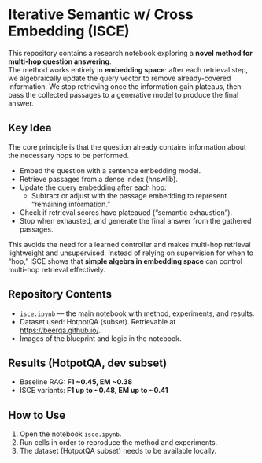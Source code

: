 # Iterative Semantic w/ Cross Embedding (ISCE)

This repository contains a research notebook exploring a **novel method for multi-hop question answering**.  
The method works entirely in **embedding space**: after each retrieval step, we algebraically update the query vector to remove already-covered information. We stop retrieving once the information gain plateaus, then pass the collected passages to a generative model to produce the final answer.

## Key Idea

The core principle is that the question already contains information about the necessary hops to be performed.

- Embed the question with a sentence embedding model.  
- Retrieve passages from a dense index (hnswlib).
- Update the query embedding after each hop:  
  - Subtract or adjust with the passage embedding to represent “remaining information.”  
- Check if retrieval scores have plateaued (“semantic exhaustion”).  
- Stop when exhausted, and generate the final answer from the gathered passages.

This avoids the need for a learned controller and makes multi-hop retrieval lightweight and unsupervised. Instead of relying on supervision for when to “hop,” ISCE shows that **simple algebra in embedding space** can control multi-hop retrieval effectively.

## Repository Contents

- `isce.ipynb` — the main notebook with method, experiments, and results.  
- Dataset used: HotpotQA (subset). Retrievable at <https://beerqa.github.io/>.
- Images of the blueprint and logic in the notebook.

## Results (HotpotQA, dev subset)

- Baseline RAG: **F1 ~0.45, EM ~0.38**  
- ISCE variants: **F1 up to ~0.48, EM up to ~0.41**

## How to Use

1. Open the notebook `isce.ipynb`.  
2. Run cells in order to reproduce the method and experiments.  
3. The dataset (HotpotQA subset) needs to be available locally.  
